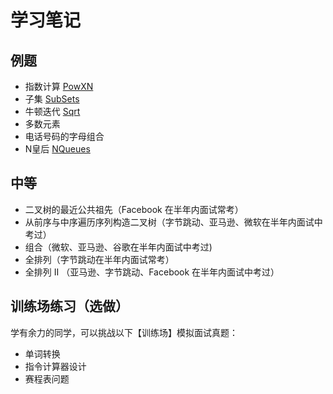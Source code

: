 # 学习笔记
## 例题
- 指数计算
[PowXN](../src/main/java/practice/recursion/PowXN.java)
- 子集
[SubSets](../src/main/java/practice/recursion/SubSets.java)
- 牛顿迭代
[Sqrt](../src/main/java/practice/loop/Sqrt.java)
- 多数元素
- 电话号码的字母组合
- N皇后
[NQueues](../src/main/java/practice/recursion/NQueues.java)
## 中等
- 二叉树的最近公共祖先（Facebook 在半年内面试常考）
- 从前序与中序遍历序列构造二叉树（字节跳动、亚马逊、微软在半年内面试中考过）
- 组合（微软、亚马逊、谷歌在半年内面试中考过)
- 全排列（字节跳动在半年内面试常考）
- 全排列 II （亚马逊、字节跳动、Facebook 在半年内面试中考过）

## 训练场练习（选做）
学有余力的同学，可以挑战以下【训练场】模拟面试真题：
  
- 单词转换
- 指令计算器设计
- 赛程表问题